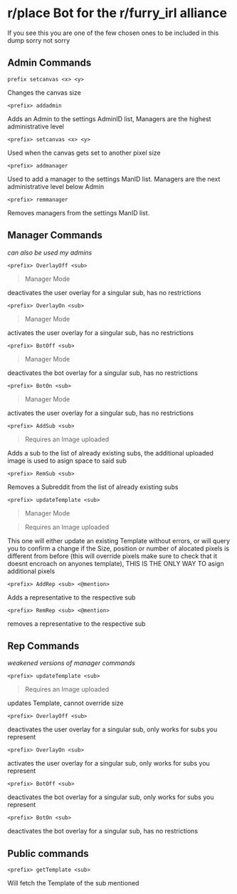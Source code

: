 # r/place Bot for the r/furry_irl alliance
If you see this you are one of the few chosen ones to be included in this dump
sorry not sorry

## Admin Commands

`prefix setcanvas <x> <y>`

Changes the canvas size

`<prefix> addadmin`

Adds an Admin to the settings AdminID list,
Managers are the highest administrative level

`<prefix> setcanvas <x> <y>`

Used when the canvas gets set to another pixel size

`<prefix> addmanager`

Used to add a manager to the settings ManID list.
Managers are the next administrative level below Admin

`<prefix> remmanager`

Removes managers from the settings ManID list.


## Manager Commands
*can also be used my admins*


`<prefix> OverlayOff <sub>` 
>Manager Mode

deactivates the user overlay for a singular sub, has no restrictions

`<prefix> OverlayOn <sub>`
>Manager Mode

activates the user overlay for a singular sub, has no restrictions

`<prefix> BotOff <sub>`
>Manager Mode

deactivates the bot overlay for a singular sub, has no restrictions

`<prefix> BotOn <sub>`
>Manager Mode

activates the user overlay for a singular sub, has no restrictions

`<prefix> AddSub <sub>`
>Requires an Image uploaded

Adds a sub to the list of already existing subs, the additional uploaded image is used
to asign space to said sub

`<prefix> RemSub <sub>`

Removes a Subreddit from the list of already existing subs

`<prefix> updateTemplate <sub>`
>Manager Mode

>Requires an Image uploaded

This one will either update an existing Template without errors, or will query you to confirm a change
if the Size, position or number of alocated pixels is different from before (this will override pixels make sure to check that it doesnt encroach on anyones template), THIS IS THE ONLY WAY TO asign additional pixels 

`<prefix> AddRep <sub> <@mention>`

Adds a representative to the respective sub 

`<prefix> RemRep <sub> <@mention>`

removes a representative to the respective sub 

## Rep Commands
*weakened versions of manager commands*

`<prefix> updateTemplate <sub>`
>Requires an Image uploaded

updates Template, cannot override size

`<prefix> OverlayOff <sub>` 

deactivates the user overlay for a singular sub,
only works for subs you represent

`<prefix> OverlayOn <sub>`

activates the user overlay for a singular sub, 
only works for subs you represent

`<prefix> BotOff <sub>`

deactivates the bot overlay for a singular sub,
only works for subs you represent

`<prefix> BotOn <sub>`

deactivates the bot overlay for a singular sub,
has no restrictions


## Public commands
`<prefix> getTemplate <sub>`

Will fetch the Template of the sub mentioned
